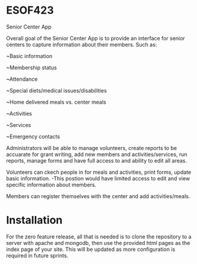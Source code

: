 # ESOF423
Senior Center App

Overall goal of the Senior Center App is to provide an interface for senior centers to capture information about their members. Such as:

~Basic information

~Membership status

~Attendance

~Special diets/medical issues/disabilities

~Home delivered meals vs. center meals

~Activities

~Services

~Emergency contacts

Administrators will be able to manage volunteers, create reports to be accuarate for grant writing, add new members and activities/services, run reports, manage forms and have full access to and ability to edit all areas.

Volunteers can ckech people in for meals and activities, print forms, update basic information. -This postion would have limited access to edit and view specific information about members.

Members can register themselves with the center and add activities/meals.

# Installation
For the zero feature release, all that is needed is to clone the repository to a server with apache and mongodb, then use the provided html pages as the index page of your site. This will be updated as more configuration is required in future sprints.
